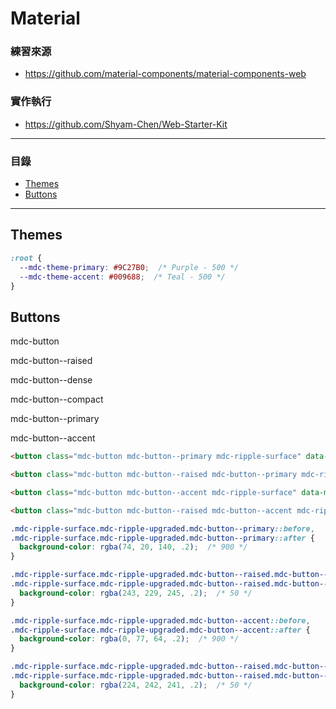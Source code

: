 # Material

### 練習來源
* https://github.com/material-components/material-components-web

### 實作執行
* https://github.com/Shyam-Chen/Web-Starter-Kit

***

### 目錄
* [Themes](#themes)
* [Buttons](#buttons)

***

## Themes

```css
:root {
  --mdc-theme-primary: #9C27B0;  /* Purple - 500 */
  --mdc-theme-accent: #009688;  /* Teal - 500 */
}
```

## Buttons

mdc-button

mdc-button--raised

mdc-button--dense

mdc-button--compact

mdc-button--primary

mdc-button--accent

```html
<button class="mdc-button mdc-button--primary mdc-ripple-surface" data-mdc-auto-init="MDCRipple">Button</button>

<button class="mdc-button mdc-button--raised mdc-button--primary mdc-ripple-surface" data-mdc-auto-init="MDCRipple">Button</button>

<button class="mdc-button mdc-button--accent mdc-ripple-surface" data-mdc-auto-init="MDCRipple">Button</button>

<button class="mdc-button mdc-button--raised mdc-button--accent mdc-ripple-surface" data-mdc-auto-init="MDCRipple">Button</button>
```

```css
.mdc-ripple-surface.mdc-ripple-upgraded.mdc-button--primary::before,
.mdc-ripple-surface.mdc-ripple-upgraded.mdc-button--primary::after {
  background-color: rgba(74, 20, 140, .2);  /* 900 */
}

.mdc-ripple-surface.mdc-ripple-upgraded.mdc-button--raised.mdc-button--primary::before,
.mdc-ripple-surface.mdc-ripple-upgraded.mdc-button--raised.mdc-button--primary::after {
  background-color: rgba(243, 229, 245, .2);  /* 50 */
}

.mdc-ripple-surface.mdc-ripple-upgraded.mdc-button--accent::before,
.mdc-ripple-surface.mdc-ripple-upgraded.mdc-button--accent::after {
  background-color: rgba(0, 77, 64, .2);  /* 900 */
}

.mdc-ripple-surface.mdc-ripple-upgraded.mdc-button--raised.mdc-button--accent::before,
.mdc-ripple-surface.mdc-ripple-upgraded.mdc-button--raised.mdc-button--accent::after {
  background-color: rgba(224, 242, 241, .2);  /* 50 */
}
```

